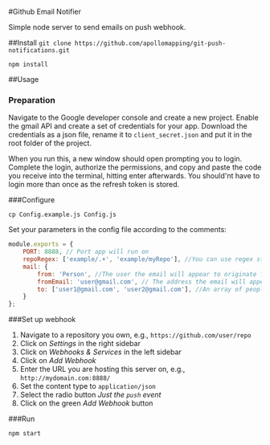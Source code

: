 #Github Email Notifier

Simple node server to send emails on push webhook.

##Install
`git clone https://github.com/apollomapping/git-push-notifications.git`

`npm install`

##Usage
### Preparation

Navigate to the Google developer console and create a new project. 
Enable the gmail API and create a set of credentials for your app.
Download the credentials as a json file, rename it to `client_secret.json`
and put it in the root folder of the project.

When you run this, a new window should open prompting you to login.
Complete the login, authorize the permissions, and copy and paste the 
code you receive into the terminal, hitting enter afterwards. You should'nt
have to login more than once as the refresh token is stored.

###Configure

`cp Config.example.js Config.js`

Set your parameters in the config file according to the comments:

```javascript
module.exports = {
    PORT: 8888, // Port app will run on
    repoRegex: ['example/.+', 'example/myRepo'], //You can use regex strings to match a variety of origin repos or just one
    mail: {
        from: 'Person', //The user the email will appear to originate from
        fromEmail: 'user@gmail.com', // The address the email will appear to originate from;
        to: ['user1@gmail.com', 'user2@gmail.com'], //An array of people to send the email to
    }
};
```

###Set up webhook

  1. Navigate to a repository you own, e.g., `https://github.com/user/repo`
  1. Click on *Settings* in the right sidebar
  1. Click on *Webhooks & Services* in the left sidebar
  1. Click on *Add Webhook*
  1. Enter the URL you are hosting this server on, e.g., `http://mydomain.com:8888/`
  1. Set the content type to `application/json`
  1. Select the radio button *Just the `push` event*
  1. Click on the green *Add Webhook* button

###Run

`npm start`